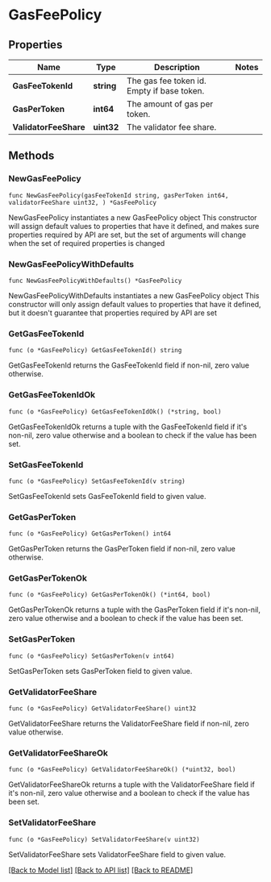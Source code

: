 # GasFeePolicy

## Properties

Name | Type | Description | Notes
------------ | ------------- | ------------- | -------------
**GasFeeTokenId** | **string** | The gas fee token id. Empty if base token. | 
**GasPerToken** | **int64** | The amount of gas per token. | 
**ValidatorFeeShare** | **uint32** | The validator fee share. | 

## Methods

### NewGasFeePolicy

`func NewGasFeePolicy(gasFeeTokenId string, gasPerToken int64, validatorFeeShare uint32, ) *GasFeePolicy`

NewGasFeePolicy instantiates a new GasFeePolicy object
This constructor will assign default values to properties that have it defined,
and makes sure properties required by API are set, but the set of arguments
will change when the set of required properties is changed

### NewGasFeePolicyWithDefaults

`func NewGasFeePolicyWithDefaults() *GasFeePolicy`

NewGasFeePolicyWithDefaults instantiates a new GasFeePolicy object
This constructor will only assign default values to properties that have it defined,
but it doesn't guarantee that properties required by API are set

### GetGasFeeTokenId

`func (o *GasFeePolicy) GetGasFeeTokenId() string`

GetGasFeeTokenId returns the GasFeeTokenId field if non-nil, zero value otherwise.

### GetGasFeeTokenIdOk

`func (o *GasFeePolicy) GetGasFeeTokenIdOk() (*string, bool)`

GetGasFeeTokenIdOk returns a tuple with the GasFeeTokenId field if it's non-nil, zero value otherwise
and a boolean to check if the value has been set.

### SetGasFeeTokenId

`func (o *GasFeePolicy) SetGasFeeTokenId(v string)`

SetGasFeeTokenId sets GasFeeTokenId field to given value.


### GetGasPerToken

`func (o *GasFeePolicy) GetGasPerToken() int64`

GetGasPerToken returns the GasPerToken field if non-nil, zero value otherwise.

### GetGasPerTokenOk

`func (o *GasFeePolicy) GetGasPerTokenOk() (*int64, bool)`

GetGasPerTokenOk returns a tuple with the GasPerToken field if it's non-nil, zero value otherwise
and a boolean to check if the value has been set.

### SetGasPerToken

`func (o *GasFeePolicy) SetGasPerToken(v int64)`

SetGasPerToken sets GasPerToken field to given value.


### GetValidatorFeeShare

`func (o *GasFeePolicy) GetValidatorFeeShare() uint32`

GetValidatorFeeShare returns the ValidatorFeeShare field if non-nil, zero value otherwise.

### GetValidatorFeeShareOk

`func (o *GasFeePolicy) GetValidatorFeeShareOk() (*uint32, bool)`

GetValidatorFeeShareOk returns a tuple with the ValidatorFeeShare field if it's non-nil, zero value otherwise
and a boolean to check if the value has been set.

### SetValidatorFeeShare

`func (o *GasFeePolicy) SetValidatorFeeShare(v uint32)`

SetValidatorFeeShare sets ValidatorFeeShare field to given value.



[[Back to Model list]](../README.md#documentation-for-models) [[Back to API list]](../README.md#documentation-for-api-endpoints) [[Back to README]](../README.md)


